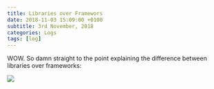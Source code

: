 ```yaml
---
title: Libraries over Framewors
date: 2018-11-03 15:09:00 +0100
subtitle: 3rd November, 2018
categories: Logs
tags: [log]
---
```


WOW. So damn straight to the point explaining the difference between libraries over frameworks:

![](/assets/log/n85_dre0h-7wkaizpdp.jpg)